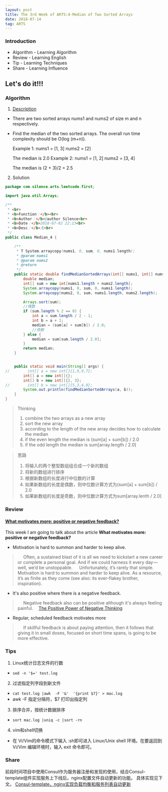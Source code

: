 ```yaml
---
layout: post
title: The 3rd Week of ARTS:4-Median of Two Sorted Arrays
date: 2018-07-14
tag: ARTS
---
```


### Introduction
- Algorithm  - Learning Algorithm
- Review  - Learning English
- Tip - Learning Techniques
- Share - Learning Influence

## Let's do it!!!
### Algorithm

1. [Description](https://leetcode.com/problems/median-of-two-sorted-arrays/description/)
- There are two sorted arrays nums1 and nums2 of size m and n respectively.
- Find the median of the two sorted arrays. The overall run time complexity should be O(log (m+n)).

    Example 1:
    nums1 = [1, 3]
    nums2 = [2]

    The median is 2.0
    Example 2:
    nums1 = [1, 2]
    nums2 = [3, 4]

    The median is (2 + 3)/2 = 2.5


2. Solution

```java
package com.silence.arts.leetcode.first;

import java.util.Arrays;

/**
 * <br>
 * <b>Function：</b><br>
 * <b>Author：</b>@author Silence<br>
 * <b>Date：</b>2018-07-02 22:23<br>
 * <b>Desc：</b>无<br>
 */
public class Median_4 {

    /**
     * T System.arraycopy(nums1, 0, sum, 0, nums1.length);
     * @param nums1
     * @param nums2
     * @return
     */
    public static double findMedianSortedArrays(int[] nums1, int[] nums2) {
        double median;
        int[] sum = new int[nums1.length + nums2.length];
        System.arraycopy(nums1, 0, sum, 0, nums1.length);
        System.arraycopy(nums2, 0, sum, nums1.length, nums2.length);

        Arrays.sort(sum);
        //偶数
        if (sum.length % 2 == 0) {
            int a = sum.length / 2 - 1;
            int b = a + 1;
            median = (sum[a] + sum[b]) / 2.0;
            //奇数
        } else {
            median = sum[sum.length / 2.0];
        }
        return median;
    }


    public static void main(String[] args) {
//        int[] a = new int[]{1,9,9,7};
        int[] a = new int[]{};
        int[] b = new int[]{2, 3};
//        int[] b = new int[]{5,3,4,9};
        System.out.println(findMedianSortedArrays(a, b));
    }
}

```

> Thinking
> 1. combine the two arrays as a new array
> 2. sort the new array
> 3. according to the length of the new array decides how to calculate the median
> 4. if the even length the median is (sum[a] + sum[b]) / 2.0
> 5. if the odd length the median is sum[array.length / 2.0]


> 思路
> 1. 将输入的两个整型数组组合成一个新的数组
> 2. 将新的数组进行排序
> 3. 根据新数组的长度进行中位数的计算
> 4. 如果新数组的长度是偶数，则中位数计算方式为(sum[a] + sum[b]) / 2.0
> 5. 如果新数组的长度是奇数，则中位数计算方式为sum[array.lenth / 2.0]


### Review
#### [What motivates more: positive or negative feedback?](https://medium.com/swlh/what-motivates-more-positive-or-negative-feedback-9364133bd58b)
This week I am going to talk about the article **What motivates more: positive or negative feedback?**
- Motivation is hard to summon and harder to keep alive.
> &emsp; Often, a sustained blast of it is all we need to kickstart a new career or complete a personal goal. And if we could harness it every day — well, we’d be unstoppable.
> &emsp; Unfortunately, it’s rarely that simple. Motivation is hard to summon and harder to keep alive. As a resource, it’s as finite as they come (see also: its ever-flakey brother, inspiration).

- It's also positive where there is a negative feedback.
> &emsp; Negative feedback also can be positive although it's always feeling painful.
> &emsp;[The Positive Power of Negative Thinking](https://www.amazon.com/Positive-Power-Negative-Thinking/dp/0465051391/)

- Regular, scheduled feedback motivates more
> &emsp; If skillful feedback is about paying attention, then it follows that giving it in small doses, focused on short time spans, is going to be more effective.

### Tips
1. Linux统计日志文件的行数
- `sed -n '$=' test.log`
2. 过滤指定列字段到新文件
- `cat test.log |awk  -F '&'  '{print $7}' > mac.log`
- awk -F 指定分隔符，$7 打印出指定列
3. 排序合并，按统计数据排序
- `sort mac.log |uniq -c |sort -rn`

4. vim和shell切换
- 在 Vi/Vim的命令模式下输入 :sh即可进入 Linux/Unix shell 环境。在要返回到 Vi/Vim 编辑环境时，输入 exit 命令即可。

### Share
前段时间项目中使用Consul作为服务器注册和发现的使用，结合Consul-template组件实现服务上下线后，nginx配置文件自动更新的功能。
具体实现见下文。
[Consul-template，nginx实现负载均衡和服务列表自动更新](http://zxsilence.cn/2018/04/Consul-template,-Nginx%E5%AE%9E%E7%8E%B0Thrift-Consul%E8%B4%9F%E8%BD%BD%E5%9D%87%E8%A1%A1/)

